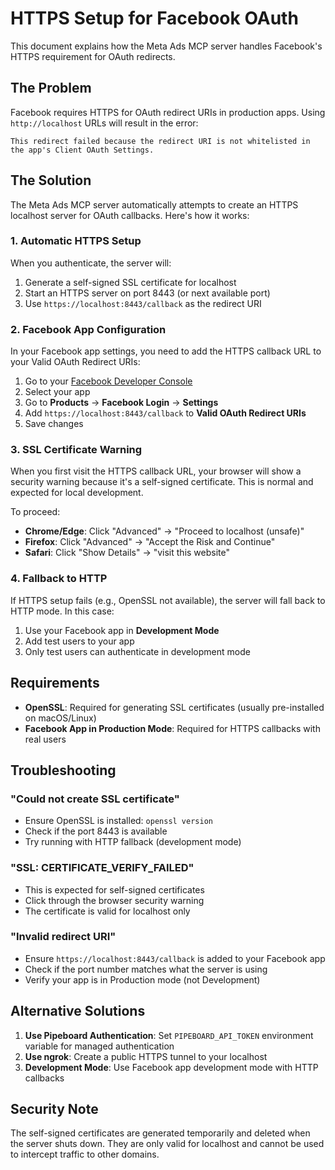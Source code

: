 # HTTPS Setup for Facebook OAuth

This document explains how the Meta Ads MCP server handles Facebook's HTTPS requirement for OAuth redirects.

## The Problem

Facebook requires HTTPS for OAuth redirect URIs in production apps. Using `http://localhost` URLs will result in the error:
```
This redirect failed because the redirect URI is not whitelisted in the app's Client OAuth Settings.
```

## The Solution

The Meta Ads MCP server automatically attempts to create an HTTPS localhost server for OAuth callbacks. Here's how it works:

### 1. Automatic HTTPS Setup

When you authenticate, the server will:
1. Generate a self-signed SSL certificate for localhost
2. Start an HTTPS server on port 8443 (or next available port)
3. Use `https://localhost:8443/callback` as the redirect URI

### 2. Facebook App Configuration

In your Facebook app settings, you need to add the HTTPS callback URL to your Valid OAuth Redirect URIs:

1. Go to your [Facebook Developer Console](https://developers.facebook.com/apps/)
2. Select your app
3. Go to **Products** → **Facebook Login** → **Settings**
4. Add `https://localhost:8443/callback` to **Valid OAuth Redirect URIs**
5. Save changes

### 3. SSL Certificate Warning

When you first visit the HTTPS callback URL, your browser will show a security warning because it's a self-signed certificate. This is normal and expected for local development.

To proceed:
- **Chrome/Edge**: Click "Advanced" → "Proceed to localhost (unsafe)"
- **Firefox**: Click "Advanced" → "Accept the Risk and Continue"
- **Safari**: Click "Show Details" → "visit this website"

### 4. Fallback to HTTP

If HTTPS setup fails (e.g., OpenSSL not available), the server will fall back to HTTP mode. In this case:

1. Use your Facebook app in **Development Mode**
2. Add test users to your app
3. Only test users can authenticate in development mode

## Requirements

- **OpenSSL**: Required for generating SSL certificates (usually pre-installed on macOS/Linux)
- **Facebook App in Production Mode**: Required for HTTPS callbacks with real users

## Troubleshooting

### "Could not create SSL certificate"
- Ensure OpenSSL is installed: `openssl version`
- Check if the port 8443 is available
- Try running with HTTP fallback (development mode)

### "SSL: CERTIFICATE_VERIFY_FAILED"
- This is expected for self-signed certificates
- Click through the browser security warning
- The certificate is valid for localhost only

### "Invalid redirect URI"
- Ensure `https://localhost:8443/callback` is added to your Facebook app
- Check if the port number matches what the server is using
- Verify your app is in Production mode (not Development)

## Alternative Solutions

1. **Use Pipeboard Authentication**: Set `PIPEBOARD_API_TOKEN` environment variable for managed authentication
2. **Use ngrok**: Create a public HTTPS tunnel to your localhost
3. **Development Mode**: Use Facebook app development mode with HTTP callbacks

## Security Note

The self-signed certificates are generated temporarily and deleted when the server shuts down. They are only valid for localhost and cannot be used to intercept traffic to other domains.